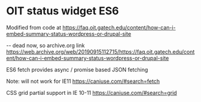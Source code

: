 # OIT status widget ES6
 
Modified from code at https://faq.oit.gatech.edu/content/how-can-i-embed-summary-status-wordpress-or-drupal-site

-- dead now, so archive.org link https://web.archive.org/web/20190915112715/https://faq.oit.gatech.edu/content/how-can-i-embed-summary-status-wordpress-or-drupal-site

ES6 fetch provides async / promise based JSON fetching

Note: will not work for IE11 https://caniuse.com/#search=fetch

CSS grid partial support in IE 10-11 https://caniuse.com/#search=grid

